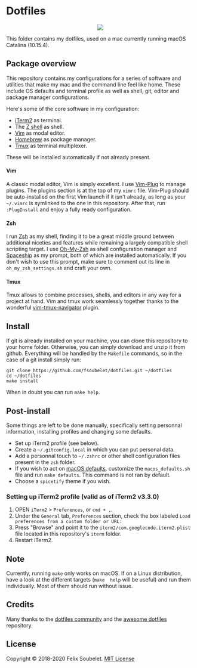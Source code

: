 # Dotfiles

<p align="center">
  <a href="https://xkcd.com/1319/">
    <img src="https://imgs.xkcd.com/comics/automation.png" />
  </a>
</p>


This folder contains my dotfiles, used on a mac currently running macOS Catalina (10.15.4).

## Package overview

This repository contains my configurations for a series of software and utilities that make my mac and the command line feel like home.
These include OS defaults and terminal profile as well as shell, git, editor and package manager configurations.

Here's some of the core software in my configuration:

* [iTerm2][iterm2] as terminal.
* The [Z shell][zsh] as shell.
* [Vim][vim] as modal editor.
* [Homebrew][homebrew] as package manager.
* [Tmux][tmux] as terminal multiplexer.

These will be installed automatically if not already present.

#### Vim

A classic modal editor, Vim is simply excellent.
I use [Vim-Plug][vim-plug] to manage plugins.
The plugins section is at the top of my `vimrc` file.
Vim-Plug should be auto-installed on the first Vim launch if it isn't already, as long as your `~/.vimrc` is symlinked to the one in this repository.
After that, run `:PlugInstall` and enjoy a fully ready configuration.

#### Zsh

I run [Zsh][zsh] as my shell, finding it to be a great middle ground between additional niceties and features while remaining a largely compatible shell scripting target.
I use [Oh-My-Zsh][oh-my-zsh] as shell configuration manager and [Spaceship][spaceship] as my prompt, both of which are installed automatically.
If you don't wish to use this prompt, make sure to comment out its line in `oh_my_zsh_settings.sh` and craft your own.

#### Tmux

Tmux allows to combine processes, shells, and editors in any way for a project at hand.
Vim and tmux work seamlessly together thanks to the wonderful [vim-tmux-navigator][vim-tmux-navigator] plugin.

## Install

If git is already installed on your machine, you can clone this repository to your home folder.
Otherwise, you can simply download and unzip it from github.
Everything will be handled by the `Makefile` commands, so in the case of a git install simply run:

```
git clone https://github.com/fsoubelet/dotfiles.git ~/dotfiles
cd ~/dotfiles
make install
```

When in doubt you can run `make help`.

## Post-install

Some things are left to be done manually, specifically setting personnal information, installing profiles and changing some defaults.

* Set up iTerm2 profile (see below).
* Create a `~/.gitconfig.local` in which you can put personal data.
* Add a personnal touch to `~/.zshrc`  or other shell configuration files present in the `zsh` folder.
* If you wish to act on [macOS defaults][macos-defaults], customize the `macos_defaults.sh` file and run `make defaults`. This command is not ran by default.
* Choose a `spicetify` theme if you wish.

### Setting up iTerm2 profile (valid as of iTerm2 v3.3.0)

1. OPEN `iTerm2` > `Preferences`, or `cmd + ,`.
2. Under the `General` tab, `Preferences` section, check the box labeled `Load preferences from a custom folder or URL:`
3. Press "Browse" and point it to the `iterm2/com.googlecode.iterm2.plist` file located in this repository's `iterm` folder.
4. Restart iTerm2.

## Note

Currently, running `make` only works on macOS.
If on a Linux distribution, have a look at the different targets (`make  help` will be useful) and run them individually.
Most of them should run without issue.

## Credits

Many thanks to the [dotfiles community][dotcomu] and the [awesome dotfiles][awesomedots] repository.

## License

Copyright &copy; 2018-2020 Felix Soubelet. [MIT License][license]

[anaconda]: https://www.anaconda.com/
[anacondadownload]: https://www.anaconda.com/download/#macos
[atom]: https://atom.io/
[awesomedots]: https://github.com/webpro/awesome-dotfiles
[brew-bundle]: https://github.com/Homebrew/homebrew-bundle
[checkhealth]: https://neovim.io/doc/user/pi_health.html#:checkhealth
[dotcomu]: https://dotfiles.github.io/
[git]: https://git-scm.com/
[homebrew]: http://brew.sh
[iterm2]: https://www.iterm2.com/
[license]: https://github.com/fsoubelet/dotfiles/blob/master/LICENSE
[macos-defaults]: https://mths.be/macos
[neovim]: https://neovim.io/
[oh-my-zsh]: https://github.com/robbyrussell/oh-my-zsh
[package-sync]: https://atom.io/packages/package-sync
[spaceship]: https://github.com/denysdovhan/spaceship-prompt
[tmux]: https://github.com/tmux/tmux/wiki
[vim]: http://www.vim.org/
[vim-plug]: https://github.com/junegunn/vim-plug
[vim-tmux-navigator]: https://github.com/christoomey/vim-tmux-navigator
[zsh]: https://en.wikipedia.org/wiki/Z_shell

